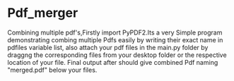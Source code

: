 # Pdf_merger
Combining multiple pdf's,Firstly
import PyPDF2.Its a very
Simple program demonstrating combing multiple Pdfs easily by writing their exact name in pdfiles variable list,
also attach your pdf files in the main.py folder by draggng the corresponding files from your desktop folder or the respective location of your file.
Final output after should give combined Pdf naming "merged.pdf" below your files.
